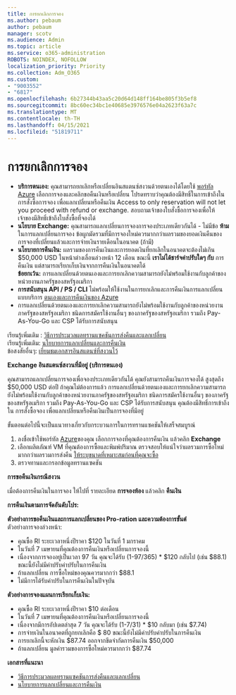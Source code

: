 ```yaml
---
title: การยกเลิกการจอง
ms.author: pebaum
author: pebaum
manager: scotv
ms.audience: Admin
ms.topic: article
ms.service: o365-administration
ROBOTS: NOINDEX, NOFOLLOW
localization_priority: Priority
ms.collection: Adm_O365
ms.custom:
- "9003552"
- "6817"
ms.openlocfilehash: 6b27344b43aa5c20d64d148ff164be805f3b5ef8
ms.sourcegitcommit: 8bc60ec34bc1e40685e3976576e04a2623f63a7c
ms.translationtype: MT
ms.contentlocale: th-TH
ms.lasthandoff: 04/15/2021
ms.locfileid: "51819711"
---
```

# <a name="cancelling-reservation"></a>การยกเลิกการจอง

- **บริการตนเอง:** คุณสามารถยกเลิกหรือเปลี่ยนอินสแตนซ์สงวนด้วยตนเองได้โดยใช้ [พอร์ทัล Azure](https://portal.azure.com/#blade/Microsoft_Azure_Reservations/ReservationsBrowseBlade) เลือกการจองและคลิกขอคืนเงินหรือเปลี่ยน โปรดทราบว่าคุณต้องมีสิทธิ์ในการเข้าถึงใน การสั่งซื้อการจอง เพื่อแลกเปลี่ยนหรือคืนเงิน Access to only reservation will not let you proceed with refund or exchange. สอบถามเจ้าของใบสั่งซื้อการจองเพื่อให้เจ้าของมีสิทธิ์เข้าถึงใบสั่งซื้อที่จองได้
- **นโยบาย Exchange:** คุณสามารถแลกเปลี่ยนการจองการจองประเภทเดียวกันได้ - ไม่มีข้อ **ห้าม** ในการแลกเปลี่ยนการจอง ข้อผูกมัดรวมที่มีการจองใหม่ควรมากกว่าผลรวมของยอดเงินคืนของการจองที่เปลี่ยนแล้วและการจ่ายเงินรายเดือนในอนาคต (ถ้ามี)
- **นโยบายการคืนเงิน:** ผลรวมของการคืนเงินและการยอดเงินที่ยกเลิกในอนาคตจะต้องไม่เกิน $50,000 USD ในหน้าต่างเลื่อนล่วงหน้า 12 เดือน ขณะนี้ **เราไม่ได้ชาร์จค่าปรับใดๆ กับ** การคืนเงิน แต่สามารถเรียกเก็บเงินจากการคืนเงินในอนาคตได้  
    **ข้อยกเว้น:** การแลกเปลี่ยนด้วยตนเองและการยกเลิกความสามารถยังไม่พร้อมใช้งานกับลูกค้าของหน่วยงานภาครัฐของสหรัฐอเมริกา
- **การสนับสนุน API / PS / CLI** ไม่พร้อมให้ใช้งานในการยกเลิกและการคืนเงินการแลกเปลี่ยนแบบบริการ [ตนเองและการคืนเงินของ Azure](https://docs.microsoft.com/azure/cost-management-billing/reservations/exchange-and-refund-azure-reservations?WT.mc_id=Portal-Microsoft_Azure_Support)
- การแลกเปลี่ยนด้วยตนเองและการยกเลิกความสามารถยังไม่พร้อมใช้งานกับลูกค้าของหน่วยงานภาครัฐของสหรัฐอเมริกา ชนิดการสมัครใช้งานอื่นๆ ของภาครัฐของสหรัฐอเมริกา รวมถึง Pay-As-You-Go และ CSP ได้รับการสนับสนุน

เรียนรู้เพิ่มเติม : [วิธีการประมวลผลทรานแซคชันการส่งคืนและแลกเปลี่ยน](https://docs.microsoft.com/azure/billing/billing-azure-reservations-self-service-exchange-and-refund?WT.mc_id=Portal-Microsoft_Azure_Support#how-return-and-exchange-transactions-are-processed)  
เรียนรู้เพิ่มเติม: [นโยบายการแลกเปลี่ยนและการคืนเงิน](https://docs.microsoft.com/azure/billing/billing-azure-reservations-self-service-exchange-and-refund?WT.mc_id=Portal-Microsoft_Azure_Support#exchange-policies)  
ข้อสงสัยอื่นๆ: [เยี่ยมชมเอกสารอินสแตนซ์ที่สงวนไว้](https://docs.microsoft.com/azure/billing/billing-save-compute-costs-reservations?WT.mc_id=Portal-Microsoft_Azure_Support)

**Exchange อินสแตนซ์สงวนที่มีอยู่ (บริการตนเอง)**

คุณสามารถแลกเปลี่ยนการจองเพื่อจองประเภทเดียวกันได้ คุณยังสามารถคืนเงินการจองได้ สูงสุดถึง $50,000 USD ต่อปี ถ้าคุณไม่ต้องการแล้ว การแลกเปลี่ยนด้วยตนเองและการยกเลิกความสามารถยังไม่พร้อมใช้งานกับลูกค้าของหน่วยงานภาครัฐของสหรัฐอเมริกา ชนิดการสมัครใช้งานอื่นๆ ของภาครัฐของสหรัฐอเมริกา รวมถึง Pay-As-You-Go และ CSP ได้รับการสนับสนุน คุณต้องมีสิทธิ์การเข้าถึงใน การสั่งซื้อจอง เพื่อแลกเปลี่ยนหรือคืนเงินเป็นการจองที่มีอยู่

ขั้นตอนต่อไปนี้จะเป็นแนวทางเกี่ยวกับกระบวนการในการทรานแซคชันให้เสร็จสมบูรณ์

1. ลงชื่อเข้าใช้พอร์ทัล [Azure](https://portal.azure.com/#blade/Microsoft_Azure_Reservations/ReservationsBrowseBlade)ของคุณ เลือกการจองที่คุณต้องการคืนเงิน แล้วคลิก **Exchange**
2. เลือกผลิตภัณฑ์ VM ที่คุณต้องการซื้อและพิมพ์ปริมาณ ตรวจสอบให้แน่ใจว่าผลรวมการซื้อใหม่มากกว่าผลรวมการส่งคืน [ให้ระบุขนาดที่เหมาะสมก่อนที่คุณจะซื้อ](https://docs.microsoft.com/azure/virtual-machines/windows/prepay-reserved-vm-instances?WT.mc_id=Portal-Microsoft_Azure_Support#determine-the-right-vm-size-before-you-buy)
3. ตรวจทานและกรอกข้อมูลทรานแซคชัน

**การขอคืนเงินกรณีสงวน**

เมื่อต้องการคืนเงินในการจอง ให้ไปที่ รายละเอียด **การจองห้อง** แล้วคลิก **คืนเงิน**

**การคืนเงินตามการจัดอันดับโปร:**

**ตัวอย่างการขอคืนเงินและการแลกเปลี่ยนของ Pro-ration และความต้องการขั้นต่่**  
ตัวอย่างการจองล่วงหน้า:

- คุณซื้อ RI ระยะเวลาหนึ่งปีราคา $120 ในวันที่ 1 มกราคม
- ในวันที่ 7 เมษายนที่คุณต้องการคืนเงินหรือเปลี่ยนการจองนี้
- เนื่องจากการจองอยู่เป็นเวลา 97 วัน คุณจะได้รับ (1-97/365) * $120 กลับไป (เช่น $88.1) ขณะนี้ยังไม่มีค่าปรับค่าปรับในการคืนเงิน
- ถ้าแลกเปลี่ยน การซื้อใหม่ของคุณควรมากกว่า $88.1
- ไม่มีการได้รับค่าปรับในการคืนเงินในปัจจุบัน

**ตัวอย่างการจองแผนการเรียกเก็บเงิน:**

- คุณซื้อ RI ระยะเวลาหนึ่งปีราคา $10 ต่อเดือน
- ในวันที่ 7 เมษายนที่คุณต้องการคืนเงินหรือเปลี่ยนการจองนี้
- เนื่องจากมีการอัปเดตล่าสุด 7 วัน คุณจะได้รับ (1-7/31) * $10 กลับมา (เช่น $7.74)
- การจ่ายเงินในอนาคตที่ถูกยกเลิกคือ $ 80 ขณะนี้ยังไม่มีค่าปรับค่าปรับในการคืนเงิน
- การยกเลิกนี้จะหักเงิน $87.74 ออกจากขีดจํากัดการคืนเงิน $50,000
- ถ้าแลกเปลี่ยน มูลค่ารวมของการซื้อใหม่ควรมากกว่า $87.74

**เอกสารที่แนะนา**

- [วิธีการประมวลผลทรานแซคชันการส่งคืนและแลกเปลี่ยน](https://docs.microsoft.com/azure/billing/billing-azure-reservations-self-service-exchange-and-refund?WT.mc_id=Portal-Microsoft_Azure_Support#how-return-and-exchange-transactions-are-processed)
- [นโยบายการแลกเปลี่ยนและการคืนเงิน](https://docs.microsoft.com/azure/billing/billing-azure-reservations-self-service-exchange-and-refund?WT.mc_id=Portal-Microsoft_Azure_Support#exchange-policies)